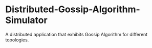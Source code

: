 # Distributed-Gossip-Algorithm-Simulator
A distributed application that exhibits Gossip Algorithm for different topologies.

